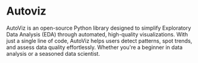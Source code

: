 # Autoviz
AutoViz is an open-source Python library designed to simplify Exploratory Data Analysis (EDA) through automated, high-quality visualizations. With just a single line of code, AutoViz helps users detect patterns, spot trends, and assess data quality effortlessly. Whether you're a beginner in data analysis or a seasoned data scientist.

